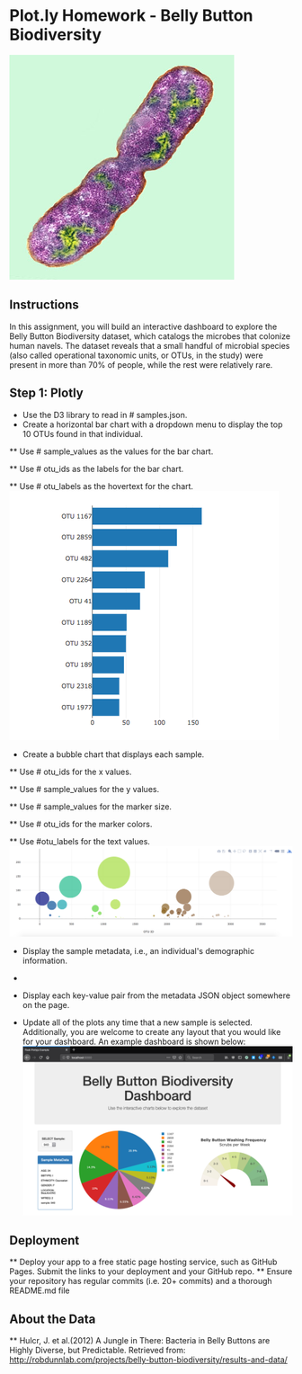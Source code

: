 # Plot.ly Homework - Belly Button Biodiversity
![bacteria](https://github.com/sehajpreet12/UCI_homework/blob/master/Plotly-challenge/images/bacteria.jpg)

## Instructions
In this assignment, you will build an interactive dashboard to explore the Belly Button Biodiversity dataset, which catalogs the microbes that colonize human navels.
The dataset reveals that a small handful of microbial species (also called operational taxonomic units, or OTUs, in the study) were present in more than 70% of people, while the rest were relatively rare.

## Step 1: Plotly

- Use the D3 library to read in # samples.json.
- Create a horizontal bar chart with a dropdown menu to display the top 10 OTUs found in that individual.

** Use # sample_values as the values for the bar chart.

** Use # otu_ids as the labels for the bar chart.

** Use # otu_labels as the hovertext for the chart.
![hw01](https://github.com/sehajpreet12/UCI_homework/blob/master/Plotly-challenge/images/hw01.png)

- Create a bubble chart that displays each sample.

** Use # otu_ids for the x values.

** Use # sample_values for the y values.

** Use # sample_values for the marker size.

** Use # otu_ids for the marker colors.

** Use #otu_labels for the text values.
![bubble_chart](https://github.com/sehajpreet12/UCI_homework/blob/master/Plotly-challenge/images/bubble_chart.png)

- Display the sample metadata, i.e., an individual's demographic information.
- 
- Display each key-value pair from the metadata JSON object somewhere on the page.

- Update all of the plots any time that a new sample is selected.
Additionally, you are welcome to create any layout that you would like for your dashboard. An example dashboard is shown below:
![dashboard_part1](https://github.com/sehajpreet12/UCI_homework/blob/master/Plotly-challenge/images/dashboard_part1.png)

## Deployment
** Deploy your app to a free static page hosting service, such as GitHub Pages. Submit the links to your deployment and your GitHub repo.
** Ensure your repository has regular commits (i.e. 20+ commits) and a thorough README.md file
## About the Data
** Hulcr, J. et al.(2012) A Jungle in There: Bacteria in Belly Buttons are Highly Diverse, but Predictable. Retrieved from: http://robdunnlab.com/projects/belly-button-biodiversity/results-and-data/
